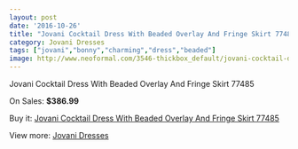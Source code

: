 ```yaml
---
layout: post
date: '2016-10-26'
title: "Jovani Cocktail Dress With Beaded Overlay And Fringe Skirt 77485"
category: Jovani Dresses
tags: ["jovani","bonny","charming","dress","beaded"]
image: http://www.neoformal.com/3546-thickbox_default/jovani-cocktail-dress-with-beaded-overlay-and-fringe-skirt-77485.jpg
---
```

Jovani Cocktail Dress With Beaded Overlay And Fringe Skirt 77485

On Sales: **$386.99**
<a href="https://www.neoformal.com/en/jovani-dresses/1320-jovani-cocktail-dress-with-beaded-overlay-and-fringe-skirt-77485.html"><amp-img layout="responsive" width="600" height="600" src="//www.neoformal.com/3546-thickbox_default/jovani-cocktail-dress-with-beaded-overlay-and-fringe-skirt-77485.jpg" alt="Jovani Cocktail Dress With Beaded Overlay And Fringe Skirt 77485 0" /></a>
<a href="https://www.neoformal.com/en/jovani-dresses/1320-jovani-cocktail-dress-with-beaded-overlay-and-fringe-skirt-77485.html"><amp-img layout="responsive" width="600" height="600" src="//www.neoformal.com/3547-thickbox_default/jovani-cocktail-dress-with-beaded-overlay-and-fringe-skirt-77485.jpg" alt="Jovani Cocktail Dress With Beaded Overlay And Fringe Skirt 77485 1" /></a>

Buy it: [Jovani Cocktail Dress With Beaded Overlay And Fringe Skirt 77485](https://www.neoformal.com/en/jovani-dresses/1320-jovani-cocktail-dress-with-beaded-overlay-and-fringe-skirt-77485.html "Jovani Cocktail Dress With Beaded Overlay And Fringe Skirt 77485")

View more: [Jovani Dresses](https://www.neoformal.com/en/15-jovani-dresses "Jovani Dresses")